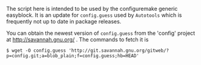 The script here is intended to be used by the configuremake generic easyblock. It is an update for `config.guess` used
by `Autotools` which is frequently not up to date in package releases.

You can obtain the newest version of `config.guess` from the 'config' project at
http://savannah.gnu.org/ . The commands to fetch it is
```
$ wget -O config.guess 'http://git.savannah.gnu.org/gitweb/?p=config.git;a=blob_plain;f=config.guess;hb=HEAD'
```
